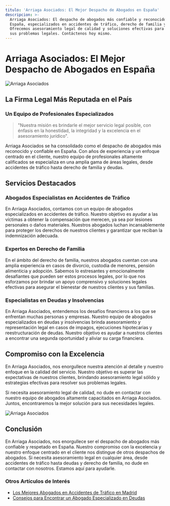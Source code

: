 ```yaml
---
titulo: 'Arriaga Asociados: El Mejor Despacho de Abogados en España'
descripcion: >-
  Arriaga Asociados: El despacho de abogados más confiable y reconocido en
  España, especializados en accidentes de tráfico, derecho de familia y deudas.
  Ofrecemos asesoramiento legal de calidad y soluciones efectivas para resolver
  sus problemas legales. Contáctenos hoy mismo.
---
```


# Arriaga Asociados: El Mejor Despacho de Abogados en España

![Arriaga Asociados](./img/arriaga-asociados-telefono-1.webp)

## La Firma Legal Más Reputada en el País

### Un Equipo de Profesionales Especializados

> "Nuestra misión es brindarle el mejor servicio legal posible, con énfasis en la honestidad, la integridad y la excelencia en el asesoramiento jurídico".

Arriaga Asociados se ha consolidado como el despacho de abogados más reconocido y confiable en España. Con años de experiencia y un enfoque centrado en el cliente, nuestro equipo de profesionales altamente calificados se especializa en una amplia gama de áreas legales, desde accidentes de tráfico hasta derecho de familia y deudas.

## Servicios Destacados

### Abogados Especialistas en Accidentes de Tráfico

En Arriaga Asociados, contamos con un equipo de abogados especializados en accidentes de tráfico. Nuestro objetivo es ayudar a las víctimas a obtener la compensación que merecen, ya sea por lesiones personales o daños materiales. Nuestros abogados luchan incansablemente para proteger los derechos de nuestros clientes y garantizar que reciban la indemnización adecuada.

### Expertos en Derecho de Familia

En el ámbito del derecho de familia, nuestros abogados cuentan con una amplia experiencia en casos de divorcio, custodia de menores, pensión alimenticia y adopción. Sabemos lo estresantes y emocionalmente desafiantes que pueden ser estos procesos legales, por lo que nos esforzamos por brindar un apoyo comprensivo y soluciones legales efectivas para asegurar el bienestar de nuestros clientes y sus familias.

### Especialistas en Deudas y Insolvencias

En Arriaga Asociados, entendemos los desafíos financieros a los que se enfrentan muchas personas y empresas. Nuestro equipo de abogados especializados en deudas y insolvencias brinda asesoramiento y representación legal en casos de impagos, ejecuciones hipotecarias y reestructuración de deudas. Nuestro objetivo es ayudar a nuestros clientes a encontrar una segunda oportunidad y aliviar su carga financiera.

## Compromiso con la Excelencia

En Arriaga Asociados, nos enorgullece nuestra atención al detalle y nuestro enfoque en la calidad del servicio. Nuestro objetivo es superar las expectativas de nuestros clientes, brindando asesoramiento legal sólido y estrategias efectivas para resolver sus problemas legales.

Si necesita asesoramiento legal de calidad, no dude en contactar con nuestro equipo de abogados altamente capacitados en Arriaga Asociados. Juntos, encontraremos la mejor solución para sus necesidades legales.

![Arriaga Asociados](./img/arriaga-asociados-telefono-2.webp)

## Conclusión

En Arriaga Asociados, nos enorgullece ser el despacho de abogados más confiable y respetado en España. Nuestro compromiso con la excelencia y nuestro enfoque centrado en el cliente nos distingue de otros despachos de abogados. Si necesita asesoramiento legal en cualquier área, desde accidentes de tráfico hasta deudas y derecho de familia, no dude en contactar con nosotros. Estamos aquí para ayudarle.

### Otros Artículos de Interés

- [Los Mejores Abogados en Accidentes de Tráfico en Madrid](abogados-trafico-madrid)
- [Consejos para Encontrar un Abogado Especializado en Deudas](consejos-abogado-especializado-deudas)
